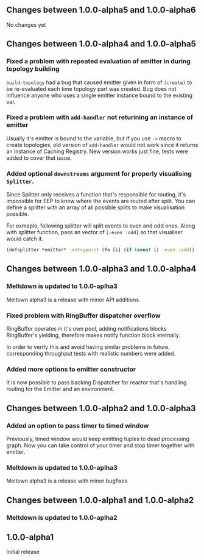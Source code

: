 ## Changes between 1.0.0-alpha5 and 1.0.0-alpha6

No changes yet

## Changes between 1.0.0-alpha4 and 1.0.0-alpha5

### Fixed a problem with repeated evaluation of emitter in during topology building

`build-topology` had a bug that caused emitter given in form of `(create)` to be
re-evaluated each time topology part was created. Bug does not influence anyone who
uses a single emitter instance bound to the existing var.

### Fixed a problem with `add-handler` not returining an instance of emitter

Usually it's emitter is bound to the variable, but if you use `->` macro to create
topologies, old version of `add-handler` would not work since it returns an instance
of Caching Registry. New version works just fine, tests were added to cover that issue.

### Added optional `downstreams` argument for properly visualising `Splitter`.

Since Splitter only receives a function that's responsible for routing, it's impossible
for EEP to know where the events are routed after split. You can define a splitter
with an array of all possible splits to make visualisation possible.

For exmaple, following splitter will split events to even and odd ones. Along with
splitter function, pass an vector of `[:even :odd]` so that visualiser would catch it.

```clj
(defsplitter *emitter* :entrypoint (fn [i] (if (even? i) :even :odd)) [:even :odd])
```

## Changes between 1.0.0-alpha3 and 1.0.0-alpha4

### Meltdown is updated to 1.0.0-aplha3

Meltown alpha3 is a release with minor API additions.

### Fixed problem with RingBuffer dispatcher overflow

RingBuffer operates in it's own pool, adding notifications blocks RingBuffer's yielding,
therefore makes notify function block eternally.

In order to verify this and avoid having similar problems in future, corresponding
throughput tests with realistic numbers were added.

### Added more options to emitter constructor

It is now possible to pass backing Dispatcher for reactor that's handling routing for the
Emitter and an environment.

## Changes between 1.0.0-alpha2 and 1.0.0-alpha3

### Added an option to pass timer to timed window

Previously, timed window would keep emitting tuples to dead processing graph. Now you can
take control of your timer and stop timer together with emitter.

### Meltdown is updated to 1.0.0-aplha3

Meltown alpha3 is a release with minor bugfixes

## Changes between 1.0.0-alpha1 and 1.0.0-alpha2

### Meltdown is updated to 1.0.0-aplha2

## 1.0.0-alpha1

Initial release
